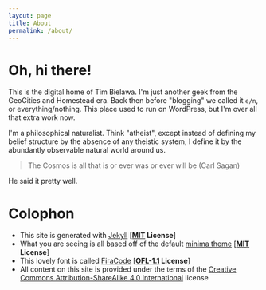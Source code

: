 ```yaml
---
layout: page
title: About
permalink: /about/
---
```


# Oh, hi there!

This is the digital home of Tim Bielawa. I'm just another geek from the
GeoCities and Homestead era. Back then before "blogging" we called it `e/n`, or
everything/nothing. This place used to run on WordPress, but I'm over all that
extra work now.

I'm a philosophical naturalist. Think "atheist", except instead of defining my
belief structure by the absence of any theistic system, I define it by the
abundantly observable natural world around us.

> The Cosmos is all that is or ever was or ever will be (Carl Sagan)

He said it pretty well.



# Colophon

* This site is generated with [Jekyll](https://jekyllrb.com/) [**[MIT](https://github.com/jekyll/jekyll/blob/master/LICENSE) License**]
* What you are seeing is all based off of the default [minima theme](https://github.com/jekyll/minima) [**[MIT](https://github.com/jekyll/minima/blob/master/LICENSE.txt) License**]
* This lovely font is called [FiraCode](https://github.com/tonsky/FiraCode) [**[OFL-1.1](https://github.com/tonsky/FiraCode/blob/master/LICENSE) License**]
* All content on this site is provided under the terms of the [Creative Commons Attribution-ShareAlike 4.0 International](http://creativecommons.org/licenses/by-sa/4.0/) license
